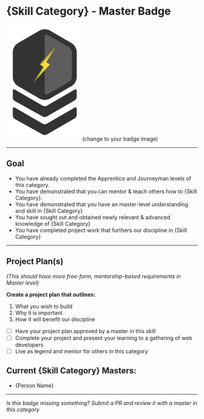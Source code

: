 # {Skill Category} - Master Badge

![{Skill Category} - Master Badge](../img/badges/perf-master-md.png "{Skill Category} Master badge")(change to your badge image)


-----


## Goal
- You have already completed the Apprentice and Journeyman levels of this category.
- You have demonstrated that you can mentor & teach others how to {Skill Category}.
- You have demonstrated that you have an master-level understanding and skill in {Skill Category}
- You have sought out and obtained newly relevant & advanced knowledge of {Skill Category}
- You have completed project work that furthers our discipline in {Skill Category}


-----


## Project Plan(s)
*(This should have more free-form, mentorship-based requirements in Master level)*

**Create a project plan that outlines:**

  1) What you wish to build  
  2) Why it is important  
  3) How it will benefit our discipline  

- [ ] Have your project plan approved by a master in this skill
- [ ] Complete your project and present your learning to a gathering of web developers
- [ ] Live as legend and mentor for others in this category

## Current {Skill Category} Masters:
- {Person Name}

-----

*Is this badge missing something? Submit a PR and review it with a master in this category*
